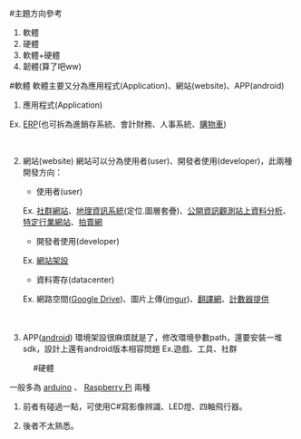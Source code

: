 #主題方向參考
1. 軟體
2. 硬體
3. 軟體+硬體
4. 韌體(算了吧ww)

#軟體
軟體主要又分為應用程式(Application)、網站(website)、APP(android)

1. 應用程式(Application)

  Ex. [ERP](http://www.weberp.org/)(也可拆為進銷存系統、會計財務、人事系統、[購物車](http://www.opencart.idv.tw/))
  　
    
    　
2. 網站(website)
  網站可以分為使用者(user)、開發者使用(developer)，此兩種開發方向：

    + 使用者(user)
    
    Ex. [社群網站](https://www.facebook.com/)、[地理資訊系統](http://map.tgos.nat.gov.tw/TGOSCLOUD/Web/Map/TGOSViewer_Map.aspx)(定位.圖層套疊)、[公開資訊觀測站上資料分析](http://mops.twse.com.tw/mops/web/index)、[特定行業網站](http://www.worldgymtaiwan.com/zh-tw/)、[拍賣網](http://world.taobao.com/)

    + 開發者使用(developer)
    
    Ex. [網站架設](http://www.wopop.com/)

    + 資料寄存(datacenter)
    
    Ex. 網路空間([Google Drive](https://www.google.com/intl/zh-TW/drive/))、圖片上傳([imgur](http://imgur.com/))、[翻譯網](http://www.worldlingo.com/)、[計數器提供](http://www.free-counter.jp/taiwan.shtml)
  　
    
    　
3. APP([android](http://readandplay.pixnet.net/blog/post/140001110-%E7%AC%AC%E4%B8%80%E6%94%AFandroid-app%E7%A8%8B%E5%BC%8F%E6%95%99%E5%AD%B8))
  環境架設很麻煩就是了，修改環境參數path，還要安裝一堆sdk，設計上還有android版本相容問題
  Ex.遊戲、工具、社群
  　
    
    　
#硬體

一般多為 [arduino](http://elesson.tc.edu.tw/md221/pluginfile.php/4151/mod_resource/content/1/arduino.pdf) 、 [Raspberry Pi](http://twcn.rs-online.com/web/generalDisplay.html?id=raspberrypi) 兩種

1. 前者有碰過一點，可使用C#寫影像辨識、LED燈、四軸飛行器。

2. 後者不太熟悉。
